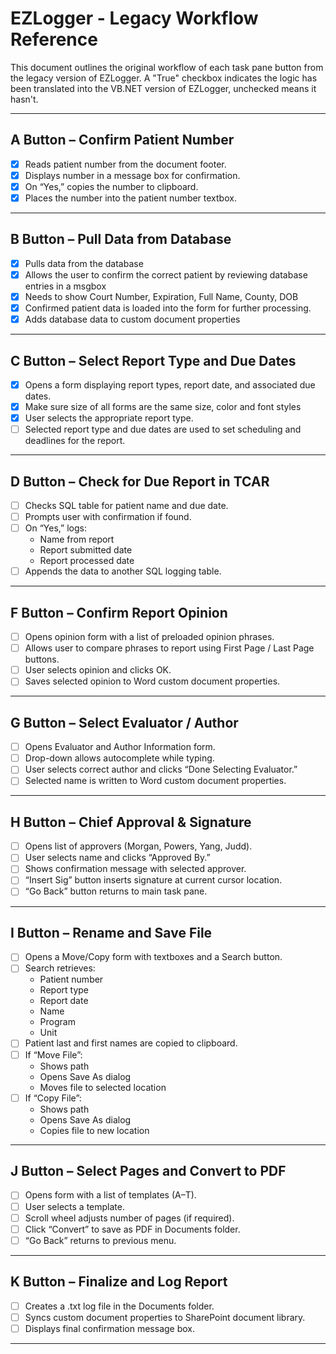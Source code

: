 # EZLogger - Legacy Workflow Reference

This document outlines the original workflow of each task pane button from the legacy version of EZLogger. A "True" checkbox indicates the logic has been translated into the VB.NET version of EZLogger, unchecked means it hasn't. 

---

## A Button – Confirm Patient Number

- [X] Reads patient number from the document footer.
- [X] Displays number in a message box for confirmation.
- [X] On “Yes,” copies the number to clipboard.
- [X] Places the number into the patient number textbox.

---

## B Button – Pull Data from Database

- [X] Pulls data from the database
- [X] Allows the user to confirm the correct patient by reviewing database entries in a msgbox
- [X] Needs to show Court Number, Expiration, Full Name, County, DOB
- [X] Confirmed patient data is loaded into the form for further processing.
- [X] Adds database data to custom document properties

---

## C Button – Select Report Type and Due Dates

- [X] Opens a form displaying report types, report date, and associated due dates.
- [X] Make sure size of all forms are the same size, color and font styles
- [X] User selects the appropriate report type.
- [ ] Selected report type and due dates are used to set scheduling and deadlines for the report.

---

## D Button – Check for Due Report in TCAR

- [ ] Checks SQL table for patient name and due date.
- [ ] Prompts user with confirmation if found.
- [ ] On “Yes,” logs:
  - Name from report
  - Report submitted date
  - Report processed date
- [ ] Appends the data to another SQL logging table.

---

## F Button – Confirm Report Opinion

- [ ] Opens opinion form with a list of preloaded opinion phrases.
- [ ] Allows user to compare phrases to report using First Page / Last Page buttons.
- [ ] User selects opinion and clicks OK.
- [ ] Saves selected opinion to Word custom document properties.

---

## G Button – Select Evaluator / Author

- [ ] Opens Evaluator and Author Information form.
- [ ] Drop-down allows autocomplete while typing.
- [ ] User selects correct author and clicks “Done Selecting Evaluator.”
- [ ] Selected name is written to Word custom document properties.

---

## H Button – Chief Approval & Signature

- [ ] Opens list of approvers (Morgan, Powers, Yang, Judd).
- [ ] User selects name and clicks “Approved By.”
- [ ] Shows confirmation message with selected approver.
- [ ] “Insert Sig” button inserts signature at current cursor location.
- [ ] “Go Back” button returns to main task pane.

---

## I Button – Rename and Save File

- [ ] Opens a Move/Copy form with textboxes and a Search button.
- [ ] Search retrieves:
  - Patient number
  - Report type
  - Report date
  - Name
  - Program
  - Unit
- [ ] Patient last and first names are copied to clipboard.
- [ ] If “Move File”:
  - Shows path
  - Opens Save As dialog
  - Moves file to selected location
- [ ] If “Copy File”:
  - Shows path
  - Opens Save As dialog
  - Copies file to new location

---

## J Button – Select Pages and Convert to PDF

- [ ] Opens form with a list of templates (A–T).
- [ ] User selects a template.
- [ ] Scroll wheel adjusts number of pages (if required).
- [ ] Click “Convert” to save as PDF in Documents folder.
- [ ] “Go Back” returns to previous menu.

---

## K Button – Finalize and Log Report

- [ ] Creates a .txt log file in the Documents folder.
- [ ] Syncs custom document properties to SharePoint document library.
- [ ] Displays final confirmation message box.

---
